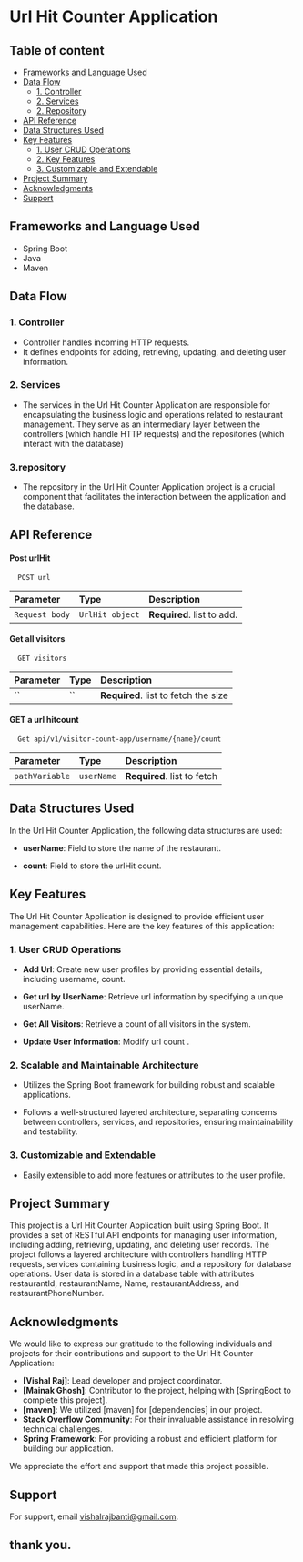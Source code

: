 
# Url Hit Counter Application

## Table of content 
   - [Frameworks and Language Used](#frameworks-and-language-used)
- [Data Flow](#data-flow)
  - [1. Controller](#1-controller)
  - [2. Services](#2-Services)
  - [2. Repository](#2-Repository)
- [API Reference](#API-Reference)
- [Data Structures Used ](#Data-Structures-Used)
 - [Key Features](#Key-Features)
   - [1. User CRUD Operations](#1-User-CRUD-Operations)
   - [2. Key Features](#2-Key-Features)
   - [3. Customizable and Extendable](#3-Customizable-and-Extendable)
- [Project Summary](#project-summary)
- [Acknowledgments](#Acknowledgments)
- [Support](#Support)



## Frameworks and Language Used
- Spring Boot
- Java
- Maven

## Data Flow

### 1. Controller
- Controller handles incoming HTTP requests.
- It defines endpoints for adding, retrieving, updating, and deleting user information.


### 2. Services
- The services in the Url Hit Counter Application are responsible for encapsulating the business logic and operations related to restaurant management. They serve as an intermediary layer between the controllers (which handle HTTP requests) and the repositories (which interact with the database)

### 3.repository
- The repository in the Url Hit Counter Application project is a crucial component that facilitates the interaction between the application and the database.

## API Reference

#### Post urlHit

```http
  POST url
```

| Parameter | Type     | Description                |
| :-------- | :------- | :------------------------- |
|`Request body`  | `UrlHit object` | **Required**. list to add. |

#### Get all visitors

```http
  GET visitors
```

| Parameter | Type     | Description                       |
| :-------- | :------- | :-------------------------------- |
| ``      | `` | **Required**. list to  fetch the size |

#### GET  a url hitcount
```http
  Get api/v1/visitor-count-app/username/{name}/count
```

| Parameter | Type     | Description                       |
| :-------- | :------- | :-------------------------------- |
| `pathVariable`      | `userName` | **Required**. list to  fetch |







## Data Structures Used

In the Url Hit Counter Application, the following data structures are used:




- **userName**: Field to store the name of the restaurant.




- **count**: Field to store the urlHit count.

## Key Features

The Url Hit Counter Application is designed to provide efficient user management capabilities. Here are the key features of this application:

### 1. User CRUD Operations

- **Add Url**: Create new user profiles by providing essential details, including  username, count.

- **Get url by UserName**: Retrieve url information by specifying a unique userName.

- **Get All Visitors**: Retrieve a count of all visitors in the system.

- **Update User Information**: Modify url count .



### 2. Scalable and Maintainable Architecture

- Utilizes the Spring Boot framework for building robust and scalable applications.

- Follows a well-structured layered architecture, separating concerns between controllers, services, and repositories, ensuring maintainability and testability.



### 3. Customizable and Extendable

- Easily extensible to add more features or attributes to the user profile.


## Project Summary
This project is a Url Hit Counter Application built using Spring Boot. It provides a set of RESTful API endpoints for managing user information, including adding, retrieving, updating, and deleting user records. The project follows a layered architecture with controllers handling HTTP requests, services containing business logic, and a repository for database operations. User data is stored in a database table with attributes restaurantId, restaurantName, Name, restaurantAddress, and restaurantPhoneNumber.




## Acknowledgments

We would like to express our gratitude to the following individuals and projects for their contributions and support to the Url Hit Counter Application:

- **[Vishal Raj]**: Lead developer and project coordinator.
- **[Mainak Ghosh]**: Contributor to the project, helping with [SpringBoot to complete this project].
- **[maven]**: We utilized [maven] for [dependencies] in our project.
- **Stack Overflow Community**: For their invaluable assistance in resolving technical challenges.
- **Spring Framework**: For providing a robust and efficient platform for building our application.


We appreciate the  effort and support that made this project possible.



## Support

For support, email vishalrajbanti@gmail.com.

## thank you.